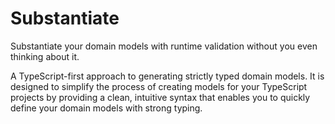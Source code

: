 # Substantiate

Substantiate your domain models with runtime validation without you even thinking about it.

A TypeScript-first approach to generating strictly typed domain models. It is designed to simplify the process of creating models for your TypeScript projects by providing a clean, intuitive syntax that enables you to quickly define your domain models with strong typing.
